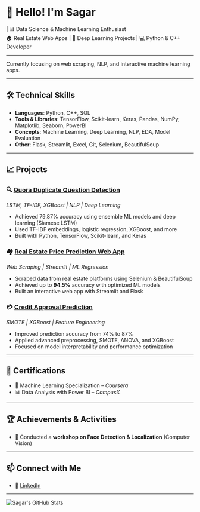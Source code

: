 # 👋 Hello! I'm Sagar

| 📊 Data Science & Machine Learning Enthusiast  
🏠 Real Estate Web Apps | 🤖 Deep Learning Projects | 💻 Python & C++ Developer  

---

Currently focusing on web scraping, NLP, and interactive machine learning apps.

---

## 🛠️ Technical Skills

- **Languages**: Python, C++, SQL  
- **Tools & Libraries**: TensorFlow, Scikit-learn, Keras, Pandas, NumPy, Matplotlib, Seaborn, PowerBI  
- **Concepts**: Machine Learning, Deep Learning, NLP, EDA, Model Evaluation  
- **Other**: Flask, Streamlit, Excel, Git, Selenium, BeautifulSoup

---

## 📈 Projects

### 🔍 [Quora Duplicate Question Detection](https://github.com/Sagar4860/Quora-Duplicate-Detection)  
*LSTM, TF-IDF, XGBoost | NLP | Deep Learning*  
- Achieved 79.87% accuracy using ensemble ML models and deep learning (Siamese LSTM)  
- Used TF-IDF embeddings, logistic regression, XGBoost, and more  
- Built with Python, TensorFlow, Scikit-learn, and Keras  

### 🏘️ [Real Estate Price Prediction Web App](https://github.com/Sagar4860/House-Predictor)  
*Web Scraping | Streamlit | ML Regression*  
- Scraped data from real estate platforms using Selenium & BeautifulSoup  
- Achieved up to **94.5%** accuracy with optimized ML models  
- Built an interactive web app with Streamlit and Flask  

### 💳 [Credit Approval Prediction](https://github.com/Sagar4860/Credit-Approval-ML)  
*SMOTE | XGBoost | Feature Engineering*  
- Improved prediction accuracy from 74% to 87%  
- Applied advanced preprocessing, SMOTE, ANOVA, and XGBoost  
- Focused on model interpretability and performance optimization

---

## 📜 Certifications

- 🏅 Machine Learning Specialization – *Coursera*  
- 📊 Data Analysis with Power BI – *CampusX*

---

## 🏆 Achievements & Activities

- 🤖 Conducted a **workshop on Face Detection & Localization** (Computer Vision)  

---

## 📫 Connect with Me

- 💼 [LinkedIn](https://linkedin.com/in/YOUR-LINKEDIN-HERE)

---

![Sagar's GitHub Stats](https://github-readme-stats.vercel.app/api?username=Sagar4860&show_icons=true&theme=tokyonight)
